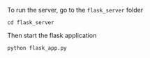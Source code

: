 To run the server, go to the `flask_server` folder
    
    cd flask_server
    
Then start the flask application

    python flask_app.py 
